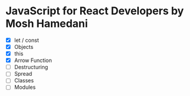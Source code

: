 # JavaScript for React Developers by Mosh Hamedani

- [x] let / const
- [x] Objects
- [x] this
- [x] Arrow Function
- [ ] Destructuring
- [ ] Spread
- [ ] Classes
- [ ] Modules